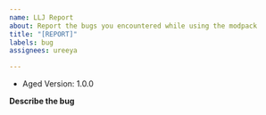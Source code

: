 ```yaml
---
name: LLJ Report
about: Report the bugs you encountered while using the modpack
title: "[REPORT]"
labels: bug
assignees: ureeya

---
```


- Aged Version: 1.0.0

**Describe the bug**
